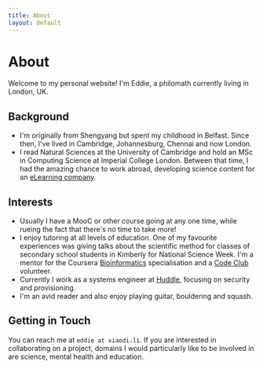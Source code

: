 ```yaml
---
title: About
layout: default
---
```

# About

Welcome to my personal website! I'm Eddie, a philomath currently living in London, UK.

## Background

* I'm originally from Shengyang but spent my childhood in Belfast. Since then, I've lived in Cambridge, Johannesburg, Chennai and now London.
* I read Natural Sciences at the University of Cambridge and hold an MSc in Computing Science at Imperial College London. Between that time, I had the amazing chance to work abroad, developing science content for an [eLearning company](http://www.heymath.com).

## Interests

* Usually I have a MooC or other course going at any one time, while rueing the fact that there's no time to take more!
* I enjoy tutoring at all levels of education. One of my favourite experiences was giving talks about the scientific method for classes of secondary school students in Kimberly for National Science Week. I'm a mentor for the Coursera [Bioinformatics](https://www.coursera.org/specializations/computational-biology) specialisation and a [Code Club](https://www.codeclub.org.uk/) volunteer.
* Currently I work as a systems engineer at [Huddle](https://www.huddle.com), focusing on security and provisioning.
* I'm an avid reader and also enjoy playing guitar, bouldering and squash.

## Getting in Touch

You can reach me at `eddie at xiaodi.li`. If you are interested in collaborating on a project, domains I would particularly like to be involved in are science, mental health and education.
